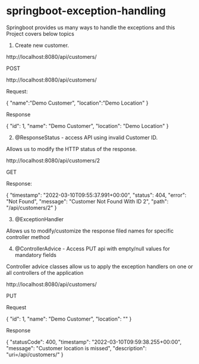 # springboot-exception-handling

Springboot provides us many ways to handle the exceptions and this Project covers below topics

1. Create new customer.

http://localhost:8080/api/customers/

POST

http://localhost:8080/api/customers/

Request:

{
    "name":"Demo Customer",
    "location":"Demo Location"
}

Response

{
    "id": 1,
    "name": "Demo Customer",
    "location": "Demo Location"
}



2. @ResponseStatus - access API using invalid Customer ID.

Allows us to modify the HTTP status of the response.

http://localhost:8080/api/customers/2

GET

Response:

{
    "timestamp": "2022-03-10T09:55:37.991+00:00",
    "status": 404,
    "error": "Not Found",
    "message": "Customer Not Found With ID 2",
    "path": "/api/customers/2"
}

3. @ExceptionHandler

Allows us to modify/customize the response filed names for specific controller method

4. @ControllerAdvice - Access PUT api with empty/null values for mandatory fields

Controller advice classes allow us to apply the exception handlers on one or all controllers of the application

http://localhost:8080/api/customers/

PUT

Request

{
    "id": 1,
    "name": "Demo Customer",
    "location": ""
}

Response

{
    "statusCode": 400,
    "timestamp": "2022-03-10T09:59:38.255+00:00",
    "message": "Customer location is missed",
    "description": "uri=/api/customers/"
}
